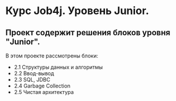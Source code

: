 # Курс Job4j. Уровень Junior.
## Проект содержит решения блоков уровня "Junior".
В этом проекте рассмотрены блоки:
* 2.1 Структуры данных и алгоритмы
* 2.2 Ввод-вывод
* 2.3 SQL, JDBC
* 2.4 Garbage Collection
* 2.5 Чистая архитектура